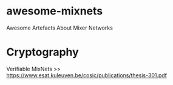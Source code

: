 # awesome-mixnets
Awesome Artefacts About Mixer Networks

# Cryptography 

Verifiable MixNets >> https://www.esat.kuleuven.be/cosic/publications/thesis-301.pdf
